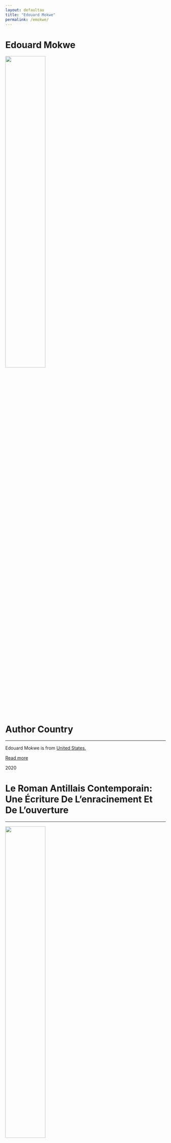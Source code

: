 ```yaml
---
layout: defaultau
title: "Edouard Mokwe"
permalink: /emokwe/
---
```

<!-- partial:index.partial.html -->
<div class="content">
    <h1>Edouard Mokwe</h1>
    <div class="quote">
        <div><img src="https://mondesfrancophones.com/wp-content/Cimy_User_Extra_Fields/edmokwe/E-Mokwe.png" height="50%" width = "50%" class="logo"></div>
    </div>
    <div class="timeline">
        <div style="padding-bottom:100px;"></div>
        <div class="block">
            <div class="date right"><p class="right">  </p></div>
            <div class="dot"></div>
            <div class="left first">
            <div class="author_country">
                <h1>Author Country</h1><hr>
            <div class="aclocation"> <p>Edouard Mokwe is from <a href="{{ site.baseurl }}/1"> United States.</a></p></div>
                <div class="acreadmore"><a href="NA" target="_blank">Read more</a></div>
            </div>
            </div>
        </div>
        <div class="block">
            <div class="date left"><p class="left">2020</p></div>
            <div class="dot"></div>
            <div class="right">
                <h1>Le Roman Antillais Contemporain: Une Écriture De L’enracinement Et De L’ouverture</h1><hr>
                <p><img src="https://m.media-amazon.com/images/I/31dE+s7oaTL._SX344_BO1,204,203,200_.jpg" height="50%" width = "50%"></p>
                <p>
                Language: French<br/>
                Publisher: Lincom Gmbh<br/>
                Pub_location: Munich, Germany<br/>
                Genre: Fiction (Novel)<br/>
                Length: 208</p>
            </div>
        </div>
        <div id="footer">
    </div>
</div>
